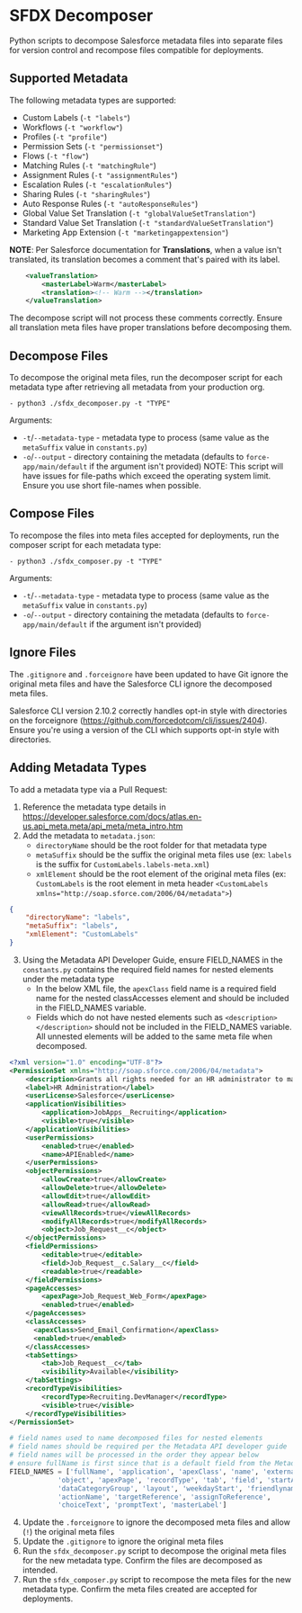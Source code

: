 # SFDX Decomposer

Python scripts to decompose Salesforce metadata files into separate files for version control and recompose files compatible for deployments.

## Supported Metadata
The following metadata types are supported:
- Custom Labels (`-t "labels"`)
- Workflows (`-t "workflow"`)
- Profiles (`-t "profile"`)
- Permission Sets (`-t "permissionset"`)
- Flows (`-t "flow"`)
- Matching Rules (`-t "matchingRule"`)
- Assignment Rules (`-t "assignmentRules"`)
- Escalation Rules (`-t "escalationRules"`)
- Sharing Rules (`-t "sharingRules"`)
- Auto Response Rules (`-t "autoResponseRules"`)
- Global Value Set Translation (`-t "globalValueSetTranslation"`)
- Standard Value Set Translation (`-t "standardValueSetTranslation"`)
- Marketing App Extension (`-t "marketingappextension"`)

**NOTE**:
Per Salesforce documentation for **Translations**, when a value isn't translated, its translation becomes a comment that's paired with its label. 
``` xml
    <valueTranslation>
        <masterLabel>Warm</masterLabel>
        <translation><!-- Warm --></translation>
    </valueTranslation>
```
The decompose script will not process these comments correctly. Ensure all translation meta files have proper translations before decomposing them.

## Decompose Files
To decompose the original meta files, run the decomposer script for each metadata type after retrieving all metadata from your production org.

```
- python3 ./sfdx_decomposer.py -t "TYPE"
```
Arguments:
- `-t`/`--metadata-type` - metadata type to process (same value as the `metaSuffix` value in `constants.py`)
- `-o`/`--output` - directory containing the metadata (defaults to `force-app/main/default` if the argument isn't provided)
NOTE: This script will have issues for file-paths which exceed the operating system limit. Ensure you use short file-names when possible.

## Compose Files
To recompose the files into meta files accepted for deployments, run the composer script for each metadata type:

```
- python3 ./sfdx_composer.py -t "TYPE"
```
Arguments:
- `-t`/`--metadata-type` - metadata type to process (same value as the `metaSuffix` value in `constants.py`)
- `-o`/`--output` - directory containing the metadata (defaults to `force-app/main/default` if the argument isn't provided)

## Ignore Files

The `.gitignore` and `.forceignore` have been updated to have Git ignore the original meta files and have the Salesforce CLI ignore the decomposed meta files.

Salesforce CLI version 2.10.2 correctly handles opt-in style with directories on the forceignore (https://github.com/forcedotcom/cli/issues/2404). Ensure you're using a version of the CLI which supports opt-in style with directories.

## Adding Metadata Types

To add a metadata type via a Pull Request:

1. Reference the metadata type details in https://developer.salesforce.com/docs/atlas.en-us.api_meta.meta/api_meta/meta_intro.htm
2. Add the metadata to `metadata.json`:
    - `directoryName` should be the root folder for that metadata type
    - `metaSuffix` should be the suffix the original meta files use (ex: `labels` is the suffix for `CustomLabels.labels-meta.xml`)
    - `xmlElement` should be the root element of the original meta files (ex: `CustomLabels` is the root element in meta header `<CustomLabels xmlns="http://soap.sforce.com/2006/04/metadata">`)
``` json
{
    "directoryName": "labels",
    "metaSuffix": "labels",
    "xmlElement": "CustomLabels"
}
```
3. Using the Metadata API Developer Guide, ensure FIELD_NAMES in the `constants.py` contains the required field names for nested elements under the metadata type
    - In the below XML file, the `apexClass` field name is a required field name for the nested classAccesses element and should be included in the FIELD_NAMES variable.
    - Fields which do not have nested elements such as `<description></description>` should not be included in the FIELD_NAMES variable. All unnested elements will be added to the same meta file when decomposed.
``` xml
<?xml version="1.0" encoding="UTF-8"?>
<PermissionSet xmlns="http://soap.sforce.com/2006/04/metadata">
    <description>Grants all rights needed for an HR administrator to manage employees.</description>
    <label>HR Administration</label>
    <userLicense>Salesforce</userLicense>
    <applicationVisibilities>
        <application>JobApps__Recruiting</application>
        <visible>true</visible>
    </applicationVisibilities>
    <userPermissions>
        <enabled>true</enabled>
        <name>APIEnabled</name>
    </userPermissions>
    <objectPermissions>
        <allowCreate>true</allowCreate>
        <allowDelete>true</allowDelete>
        <allowEdit>true</allowEdit>
        <allowRead>true</allowRead>
        <viewAllRecords>true</viewAllRecords>
        <modifyAllRecords>true</modifyAllRecords>
        <object>Job_Request__c</object>
    </objectPermissions>
    <fieldPermissions>
        <editable>true</editable>
        <field>Job_Request__c.Salary__c</field>
        <readable>true</readable>
    </fieldPermissions>
    <pageAccesses>
        <apexPage>Job_Request_Web_Form</apexPage>
        <enabled>true</enabled>
    </pageAccesses>
    <classAccesses>
      <apexClass>Send_Email_Confirmation</apexClass>
      <enabled>true</enabled>
    </classAccesses>
    <tabSettings>
        <tab>Job_Request__c</tab>
        <visibility>Available</visibility>
    </tabSettings>
    <recordTypeVisibilities>
        <recordType>Recruiting.DevManager</recordType>
        <visible>true</visible>
    </recordTypeVisibilities>
</PermissionSet>
```

``` python
# field names used to name decomposed files for nested elements
# field names should be required per the Metadata API developer guide
# field names will be processed in the order they appear below
# ensure fullName is first since that is a default field from the Metadata type
FIELD_NAMES = ['fullName', 'application', 'apexClass', 'name', 'externalDataSource', 'flow',
            'object', 'apexPage', 'recordType', 'tab', 'field', 'startAddress',
            'dataCategoryGroup', 'layout', 'weekdayStart', 'friendlyname',
            'actionName', 'targetReference', 'assignToReference',
            'choiceText', 'promptText', 'masterLabel']
```
4. Update the `.forceignore` to ignore the decomposed meta files and allow (`!`) the original meta files
5. Update the `.gitignore` to ignore the original meta files
6. Run the `sfdx_decomposer.py` script to decompose the original meta files for the new metadata type. Confirm the files are decomposed as intended.
7. Run the `sfdx_composer.py` script to recompose the meta files for the new metadata type. Confirm the meta files created are accepted for deployments.
